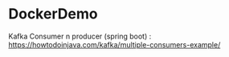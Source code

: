 # DockerDemo

Kafka Consumer n producer (spring boot) : https://howtodoinjava.com/kafka/multiple-consumers-example/

